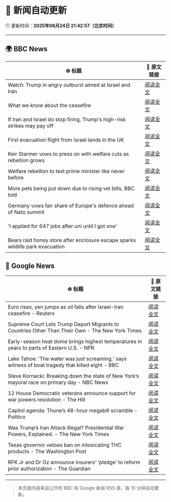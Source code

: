 # 🧠 新闻自动更新

🕒 更新时间：**2025年06月24日 21:42:57（北京时间）**

---

## 🌍 BBC News

| 🌐 标题 | 🔗 原文链接 |
|--------|-------------|
| Watch: Trump in angry outburst aimed at Israel and Iran | [阅读全文](https://www.bbc.com/news/videos/cwygp9d44zeo) |
| What we know about the ceasefire | [阅读全文](https://www.bbc.com/news/articles/czjk3kxr3zno) |
| If Iran and Israel do stop firing, Trump's high-risk strikes may pay off | [阅读全文](https://www.bbc.com/news/articles/cdr3yxgjd6ro) |
| First evacuation flight from Israel lands in the UK | [阅读全文](https://www.bbc.com/news/articles/cr4w63244pgo) |
| Keir Starmer vows to press on with welfare cuts as rebellion grows | [阅读全文](https://www.bbc.com/news/articles/c04dn3v616yo) |
| Welfare rebellion to test prime minister like never before | [阅读全文](https://www.bbc.com/news/articles/c3w48zlw04po) |
| More pets being put down due to rising vet bills, BBC told | [阅读全文](https://www.bbc.com/news/articles/ce9xjmz70m5o) |
| Germany vows fair share of Europe's defence ahead of Nato summit | [阅读全文](https://www.bbc.com/news/articles/c4gd98qry6jo) |
| 'I applied for 647 jobs after uni until I got one' | [阅读全文](https://www.bbc.com/news/articles/clygj739dmvo) |
| Bears raid honey store after enclosure escape sparks wildlife park evacuation | [阅读全文](https://www.bbc.com/news/articles/cgrxn4x7yx2o) |

## 📰 Google News

| 🌐 标题 | 🔗 原文链接 |
|--------|-------------|
| Euro rises, yen jumps as oil falls after Israel-Iran ceasefire - Reuters | [阅读全文](https://news.google.com/rss/articles/CBMivwFBVV95cUxPNEdyYnZsMnJqZkQtSDJZQ0p6ZWlFd2ZzcXhFMVNwRUFIbWNZN2NKSFJZeG90OTIyeUh5bXJZa3cwVzV2aGRpNThSaGNzV2NfaFhlM2FPb3c5TXlRZU9wSWNZN0F0QlVMWkY5RnkxZVV5WVh5MFd4MGU4QWhfS1N0RHNxamhKb3NEaGZZM0VnMlVEZDdpX0VkaW56N3JNNzROVXF6NG5RWXFXa1ZiN3BSNmRJWmc5TkptLUdud3lZMA?oc=5) |
| Supreme Court Lets Trump Deport Migrants to Countries Other Than Their Own - The New York Times | [阅读全文](https://news.google.com/rss/articles/CBMijwFBVV95cUxNOWhMc2plWTQyeVRLLUV4YUhCbEZ3UnFzLWM4dlBOeEZ2dERVTjdpUW83N0xXS2dVdURkenlLTElZNW9kZml6SWlqMTUzRlR0TlNLN25TbmZmR3EySllHMnNWMzZlME5uSnlWZFZBeHRUSGVPRkFxamxPVnlZY1Q3TTFCTlh4RW9tNHFITS1MWQ?oc=5) |
| Early-season heat dome brings highest temperatures in years to parts of Eastern U.S. - NPR | [阅读全文](https://news.google.com/rss/articles/CBMitAFBVV95cUxOUy0wQWM5akZFTzBFV1hpdF80VVRKbkhnUDV6bVNqLVI3aHR4YmlpMlVZeWttanlDOWw0bXNOYW5JcWVoZGFNQ3NfNDNfZlUxYnlKOGcxNUk2VUhIUy1RdHNqTEIwQm0yNTNXSGtDUkpCckNIeUxVQk1XNWtfTEhaenpxZnUxdHg1aS0taHBYWGpueXBpb0F0c0pJdEtpeTRNaWF5Szk5SWotblNJd3RaYjZjVWw?oc=5) |
| Lake Tahoe: 'The water was just screaming,' says witness of boat tragedy that killed eight - BBC | [阅读全文](https://news.google.com/rss/articles/CBMiWkFVX3lxTE93RDRWNVBqUW5nYVV5OWY2djk4MFF5bXROSEl1M2lTS29VZllWS3c2MnJRT0FjamtrNk1XR1JBMWk5b285bmFidndIcUpYcXF1QVdaRjNBa3BOQdIBX0FVX3lxTFBBUUdvYVJqUHAtOUp6cGIwTU1NTFl5QklZbHA5VVNId0ZrOEpUdFZBaVpRelJXQlFrUmpxLUVJb0dIT0VLbzdCSFRYQ2NVeTYwaXRnRFpadnVzNXpua1pj?oc=5) |
| Steve Kornacki: Breaking down the state of New York’s mayoral race on primary day - NBC News | [阅读全文](https://news.google.com/rss/articles/CBMiugFBVV95cUxOM05Sd0NVRVhWX1BveE50SDZsVWlKU2Q3QzlubFk1Vi1feWY4N015X2J2Y1dwTFRBelB6YzNGY2MycUZMdnRpcUh3a05WdlQ5RmkyNEZ0c045c1pVVGVvc2hBV2pTWl9QRnNWT2xGalhjNWZoSC1mQk02MkI0ZDhvZ2l0NnVRRnFiMTRHNVo1N1JyRF9qX2ZYRFVPb1ZfMnYxSEpNN0VwWDV6U1JUNmZYMHg2V2hJOUljeWfSAVZBVV95cUxNM1FYMUlraUVJalAyNHRseEZBblZrMFVpZ2ZETkNFMExNWUQ2Tk9ORzhXUENCbW1meEpqc1pxY20tOE1aX0FrQ3ZpWUJyVk5XUEZsdkthQQ?oc=5) |
| 12 House Democratic veterans announce support for war powers resolution - The Hill | [阅读全文](https://news.google.com/rss/articles/CBMikwFBVV95cUxNYldRR29QSThYU3o0X3FJM1d0WXc3WTVMc1hVNmRISTlVZm5DV2syck1BdzRCSDdRRExCZGxiWE9pMHdmeUtuZ05ZWWV6Zkhoaldqc3FCWDJvUzRwSXFDSWdwQ3ZLbmp6Mmc5Z1pkVGItV1NMS2tPMlJrRHJ4dWx2RHVZZFFRUzRnWjZIVWM5dXptQ3PSAZgBQVVfeXFMTjFwN000MUo1MUYtN3BqOXlON0hOVG9SMmxObVZ6b01XdXMzLWtJM0RLSE9id2tCNWJubXotVnBYWkxxR2dYUWFzT24tVmVnQjhORnhBNnhmWTdrWUN1T3VBVjRnUVNoajFNNXZuRHYzWUFVNm5wNzRtQllEcmhWZGJFWHM2Y25kcHdJenJmckJKTk9LUkVSWko?oc=5) |
| Capitol agenda: Thune’s 48-hour megabill scramble - Politico | [阅读全文](https://news.google.com/rss/articles/CBMitwFBVV95cUxOZzc0d0JJeVk5RGp3RktkRjgtS0k0N2JHVUtjcHBGeU8wNm5JWHFCR25XNjhLWW5icnM1eGt1aWREbExOLWtYWGEtUHZsclVjUmgwU1lJVWVWd0J0VFlSeERGN1FWQ2FHUGgzQWdfU0R4VjBQMWw0QVgyVVJaUE9yMlBRWmp5clFMNTRvZ1hOczF2c2tQY0thMnhZTGllbi02NHFHWXdXSVdRWmJoVks0UDZ6LVZ3VmM?oc=5) |
| Was Trump’s Iran Attack Illegal? Presidential War Powers, Explained. - The New York Times | [阅读全文](https://news.google.com/rss/articles/CBMijwFBVV95cUxNejNKckRUeXc5c3N1bzJ2bTN4SUNpbFBwZlRkeUhXaENGbHNBTS1pQTNYaTVYckVwTG5YRDlFUG1BVGZ5SVBsOG1ZOWV4YloyUlN5dUhJSzR2TDVHXzZpLVItTERIbjVwN1VuU3N1UDR3OW9LOFZOeHN3ckNHUUx2MkhTd21oU0x0MVNCc21WRQ?oc=5) |
| Texas governor vetoes ban on intoxicating THC products - The Washington Post | [阅读全文](https://news.google.com/rss/articles/CBMigwFBVV95cUxNdGVZZ1k2cXMyejRYOTFBdU1IaFRrS2dxOFAtZzVFUkhQM1dyUlRvdHN5TnZEcHZDWGkyNENQZW1tc0tLN1lvUjZXbFhPcTFCM2dDdGZvWWJJWWxDYUpIZm9oVVBLcFlvMzFaaEZtNG03VU5kZHFjVHlMVlpJYlREMEdEcw?oc=5) |
| RFK Jr and Dr Oz announce insurers’ ‘pledge’ to reform prior authorization - The Guardian | [阅读全文](https://news.google.com/rss/articles/CBMingFBVV95cUxNd1h0NGpTQmpua1JiLTZGT3ZTMjFRcUVFankzckVLaU0zaG5GLWRnQ1Y3M1FmNUFBajhSbXdzVmM3Ry1mM2hCMGVxNDBqaUNxMXRKSWZPMXJwTHFMbUNBWlNTRVRuZVhlbE0zV0o1aENWR1JHVHFxS1Q5LXFCV2tad1B4NGV6UHZWSE93bWxaMFZCWUdId1I0bEpxWlhrZw?oc=5) |

---
> 本页面内容来自公开的 BBC 和 Google 新闻 RSS 源，每 10 分钟自动更新。